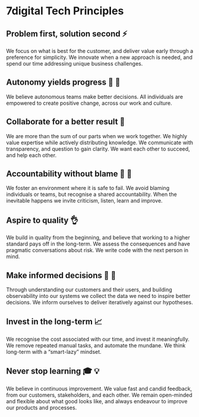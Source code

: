 # 7digital Tech Principles

## Problem first, solution second ⚡

We focus on what is best for the customer, and deliver value early through a preference for simplicity. We innovate when a new approach is needed, and spend our time addressing unique business challenges.

## Autonomy yields progress 🤖 🚀

We believe autonomous teams make better decisions. All individuals are empowered to create positive change, across our work and culture.

## Collaborate for a better result 🤝

We are more than the sum of our parts when we work together. We highly value expertise while actively distributing knowledge. We communicate with transparency, and question to gain clarity. We want each other to succeed, and help each other.

## Accountability without blame 🚨 🙋

We foster an environment where it is safe to fail. We avoid blaming individuals or teams, but recognise a shared accountability. When the inevitable happens we invite criticism, listen, learn and improve.

## Aspire to quality 👌

We build in quality from the beginning, and believe that working to a higher standard pays off in the long-term. We assess the consequences and have pragmatic conversations about risk. We write code with the next person in mind.

## Make informed decisions 🤔 📏

Through understanding our customers and their users, and building observability into our systems we collect the data we need to inspire better decisions. We inform ourselves to deliver iteratively against our hypotheses.

## Invest in the long-term 📈

We recognise the cost associated with our time, and invest it meaningfully. We remove repeated manual tasks, and automate the mundane. We think long-term with a “smart-lazy” mindset.

## Never stop learning 🎓 💡

We believe in continuous improvement. We value fast and candid feedback, from our customers, stakeholders, and each other. We remain open-minded and flexible about what good looks like, and always endeavour to improve our products and processes.
